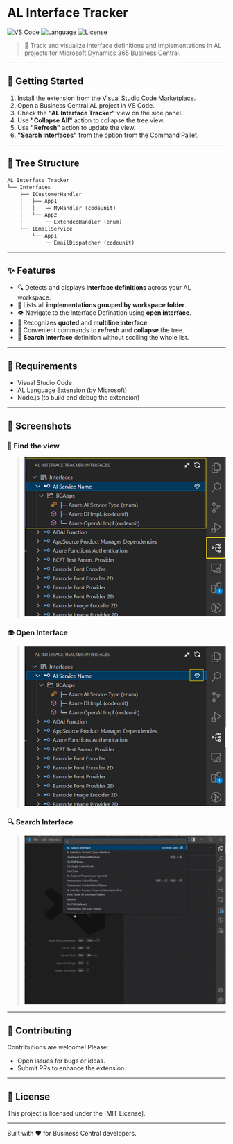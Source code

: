 
# AL Interface Tracker

![VS Code](https://img.shields.io/badge/VISUAL%20STUDIO%20CODE-AL%20Extension-blue?logo=visualstudiocode&logoColor=white)
![Language](https://img.shields.io/badge/language-AL-blue.svg)
![License](https://img.shields.io/badge/license-MIT-green)

> 🧠 Track and visualize interface definitions and implementations in AL projects for Microsoft Dynamics 365 Business Central.

---

## 🚀 Getting Started

1. Install the extension from the [Visual Studio Code Marketplace](https://marketplace.visualstudio.com/).
2. Open a Business Central AL project in VS Code.
3. Check the **"AL Interface Tracker"** view on the side panel.
4. Use **"Collapse All"** action to collapse the tree view.
5. Use **"Refresh"** action to update the view.
6. **"Search Interfaces"** from the option from the Command Pallet.

---

## 📂 Tree Structure

```
AL Interface Tracker
└── Interfaces
    ├── ICustomerHandler
    │   ├── App1
    │   │   ├─ MyHandler (codeunit)
    │   └── App2
    │       └─ ExtendedHandler (enum)
    └── IEmailService
        └── App1
            └─ EmailDispatcher (codeunit)
```
---

## ✨ Features

- 🔍 Detects and displays **interface definitions** across your AL workspace.
- 🧭 Lists all **implementations grouped by workspace folder**.
- 👁️ Navigate to the Interface Defination using **open interface**.
- 🧩 Recognizes **quoted** and **multiline interface**.
- 🧰 Convenient commands to **refresh** and **collapse** the tree.
- 📖 **Search Interface** definition without scolling the whole list.


---

## 📎 Requirements

- Visual Studio Code
- AL Language Extension (by Microsoft)
- Node.js (to build and debug the extension)

---

## 📸 Screenshots
### 🧭 Find the view
> ![Explore Interface](./media/ALInterfacetracker_ss1.png)

### 👁️ Open Interface
> ![Open Interface](./media/ALInterfacetracker_ss2.png)

### 🔍 Search Interface
> ![Search Interface](./media/search_interface.gif)

---

## 🤝 Contributing

Contributions are welcome! Please:

- Open issues for bugs or ideas.
- Submit PRs to enhance the extension.

---

## 📃 License

This project is licensed under the [MIT License].

---

Built with ❤️ for Business Central developers.
